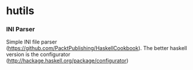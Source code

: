 # hutils

### INI Parser
Simple INI file parser (https://github.com/PacktPublishing/HaskellCookbook). The better haskell version is the configurator (http://hackage.haskell.org/package/configurator)

